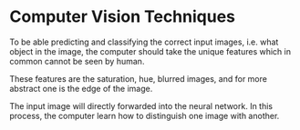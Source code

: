 # Computer Vision Techniques

To be able predicting and classifying the correct input images, i.e. what object in the image, the computer should take
the unique features which in common cannot be seen by human.

These features are the saturation, hue, blurred images, and for more abstract one is the edge of the image.

The input image will directly forwarded into the neural network. In this process, the computer learn how to distinguish one image with another.
